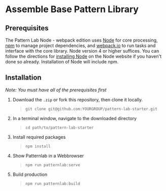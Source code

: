 # Assemble Base Pattern Library

## Prerequisites

The Pattern Lab Node - webpack edition uses [Node](https://nodejs.org/en/) for core processing, [npm](https://www.npmjs.com/) to manage project dependencies, and [webpack.io](https://webpack.github.io/) to run tasks and interface with the core library. Node version 4 or higher suffices. You can follow the directions for [installing Node](https://nodejs.org/en/download/) on the Node website if you haven't done so already. Installation of Node will include npm.

## Installation

_Note: You must have all of the prerequisites first_

1.  Download the `.zip` or fork this repository, then clone it locally.
    > `git clone git@github.com:YOURGROUP/pattern-lab-starter.git`
1.  In a terminal window, navigate to the downloaded directory
    > `cd path/to/pattern-lab-starter`
1.  Install required packages
    > `npm install`
1.  Show Patternlab in a Webbrowser
    > `npm run patternlab:serve`
1.  Build production
    > `npm run patternlab:build`
